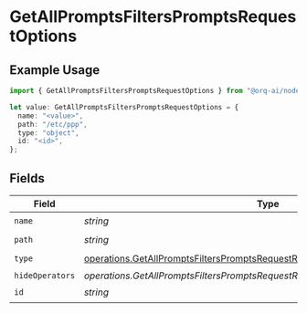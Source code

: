 # GetAllPromptsFiltersPromptsRequestOptions

## Example Usage

```typescript
import { GetAllPromptsFiltersPromptsRequestOptions } from "@orq-ai/node/models/operations";

let value: GetAllPromptsFiltersPromptsRequestOptions = {
  name: "<value>",
  path: "/etc/ppp",
  type: "object",
  id: "<id>",
};
```

## Fields

| Field                                                                                                                                                                  | Type                                                                                                                                                                   | Required                                                                                                                                                               | Description                                                                                                                                                            |
| ---------------------------------------------------------------------------------------------------------------------------------------------------------------------- | ---------------------------------------------------------------------------------------------------------------------------------------------------------------------- | ---------------------------------------------------------------------------------------------------------------------------------------------------------------------- | ---------------------------------------------------------------------------------------------------------------------------------------------------------------------- |
| `name`                                                                                                                                                                 | *string*                                                                                                                                                               | :heavy_check_mark:                                                                                                                                                     | N/A                                                                                                                                                                    |
| `path`                                                                                                                                                                 | *string*                                                                                                                                                               | :heavy_check_mark:                                                                                                                                                     | N/A                                                                                                                                                                    |
| `type`                                                                                                                                                                 | [operations.GetAllPromptsFiltersPromptsRequestRequestBodyQuery6OptionsType](../../models/operations/getallpromptsfilterspromptsrequestrequestbodyquery6optionstype.md) | :heavy_check_mark:                                                                                                                                                     | N/A                                                                                                                                                                    |
| `hideOperators`                                                                                                                                                        | *operations.GetAllPromptsFiltersPromptsRequestRequestBodyQuery6HideOperators*[]                                                                                        | :heavy_minus_sign:                                                                                                                                                     | N/A                                                                                                                                                                    |
| `id`                                                                                                                                                                   | *string*                                                                                                                                                               | :heavy_check_mark:                                                                                                                                                     | N/A                                                                                                                                                                    |